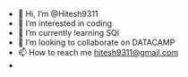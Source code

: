 - 👋 Hi, I’m @Hitesh9311
- 👀 I’m interested in coding
- 🌱 I’m currently learning SQl
- 💞️ I’m looking to collaborate on DATACAMP
- 📫 How to reach me hitesh9311@gmail.com
- 

<!---
Hitesh9311/Hitesh9311 is a ✨ special ✨ repository because its `README.md` (this file) appears on your GitHub profile.
You can click the Preview link to take a look at your changes.
--->
